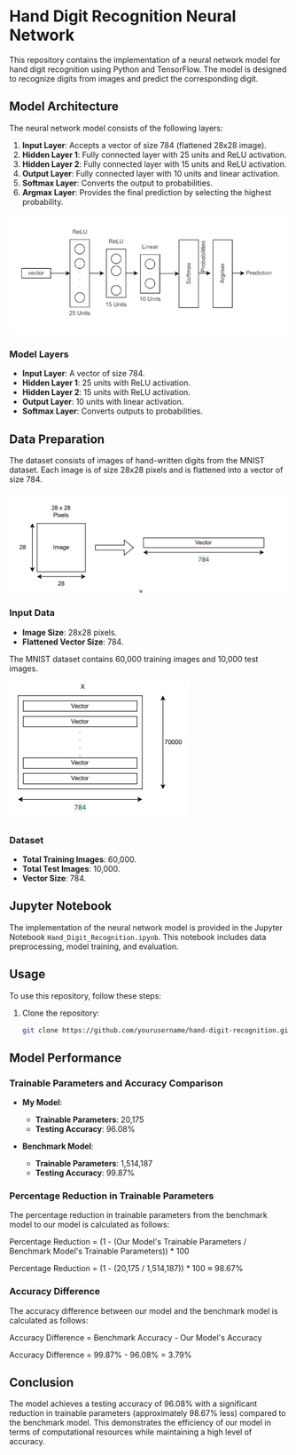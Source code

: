 # Hand Digit Recognition Neural Network

This repository contains the implementation of a neural network model for hand digit recognition using Python and TensorFlow. The model is designed to recognize digits from images and predict the corresponding digit.

## Model Architecture

The neural network model consists of the following layers:

1. **Input Layer**: Accepts a vector of size 784 (flattened 28x28 image).
2. **Hidden Layer 1**: Fully connected layer with 25 units and ReLU activation.
3. **Hidden Layer 2**: Fully connected layer with 15 units and ReLU activation.
4. **Output Layer**: Fully connected layer with 10 units and linear activation.
5. **Softmax Layer**: Converts the output to probabilities.
6. **Argmax Layer**: Provides the final prediction by selecting the highest probability.

![Model Architecture](./images/nn3.PNG)

### Model Layers
- **Input Layer**: A vector of size 784.
- **Hidden Layer 1**: 25 units with ReLU activation.
- **Hidden Layer 2**: 15 units with ReLU activation.
- **Output Layer**: 10 units with linear activation.
- **Softmax Layer**: Converts outputs to probabilities.

## Data Preparation

The dataset consists of images of hand-written digits from the MNIST dataset. Each image is of size 28x28 pixels and is flattened into a vector of size 784.

![Data Preparation](./images/nn1.png)

### Input Data
- **Image Size**: 28x28 pixels.
- **Flattened Vector Size**: 784.

The MNIST dataset contains 60,000 training images and 10,000 test images.

![Dataset](./images/nn2.PNG)

### Dataset
- **Total Training Images**: 60,000.
- **Total Test Images**: 10,000.
- **Vector Size**: 784.

## Jupyter Notebook

The implementation of the neural network model is provided in the Jupyter Notebook `Hand_Digit_Recognition.ipynb`. This notebook includes data preprocessing, model training, and evaluation.

## Usage

To use this repository, follow these steps:

1. Clone the repository:
   ```bash
   git clone https://github.com/yourusername/hand-digit-recognition.git

## Model Performance

### Trainable Parameters and Accuracy Comparison

- **My Model**:
  - **Trainable Parameters**: 20,175
  - **Testing Accuracy**: 96.08%

- **Benchmark Model**:
  - **Trainable Parameters**: 1,514,187
  - **Testing Accuracy**: 99.87%

### Percentage Reduction in Trainable Parameters

The percentage reduction in trainable parameters from the benchmark model to our model is calculated as follows:

Percentage Reduction = (1 - (Our Model's Trainable Parameters / Benchmark Model's Trainable Parameters)) * 100

Percentage Reduction = (1 - (20,175 / 1,514,187)) * 100 ≈ 98.67%

### Accuracy Difference

The accuracy difference between our model and the benchmark model is calculated as follows:

Accuracy Difference = Benchmark Accuracy - Our Model's Accuracy

Accuracy Difference = 99.87% - 96.08% = 3.79%

## Conclusion

The model achieves a testing accuracy of 96.08% with a significant reduction in trainable parameters (approximately 98.67% less) compared to the benchmark model. This demonstrates the efficiency of our model in terms of computational resources while maintaining a high level of accuracy.

